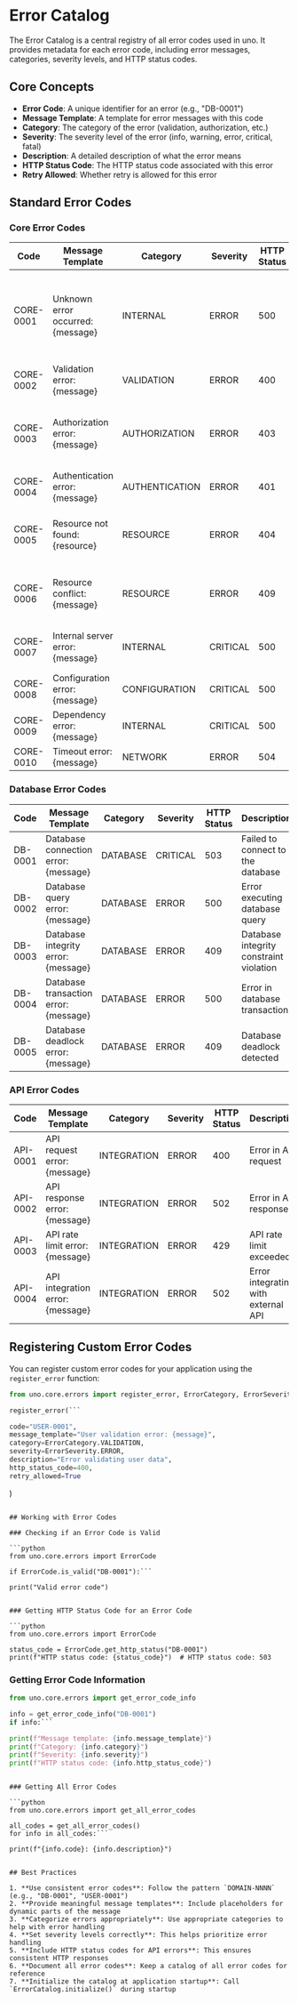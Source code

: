# Error Catalog

The Error Catalog is a central registry of all error codes used in uno. It provides metadata for each error code, including error messages, categories, severity levels, and HTTP status codes.

## Core Concepts

- **Error Code**: A unique identifier for an error (e.g., "DB-0001")
- **Message Template**: A template for error messages with this code
- **Category**: The category of the error (validation, authorization, etc.)
- **Severity**: The severity level of the error (info, warning, error, critical, fatal)
- **Description**: A detailed description of what the error means
- **HTTP Status Code**: The HTTP status code associated with this error
- **Retry Allowed**: Whether retry is allowed for this error

## Standard Error Codes

### Core Error Codes

| Code | Message Template | Category | Severity | HTTP Status | Description |
|------|-----------------|----------|----------|-------------|-------------|
| CORE-0001 | Unknown error occurred: {message} | INTERNAL | ERROR | 500 | An unexpected error occurred that doesn't match any known error type |
| CORE-0002 | Validation error: {message} | VALIDATION | ERROR | 400 | Input validation failed |
| CORE-0003 | Authorization error: {message} | AUTHORIZATION | ERROR | 403 | User does not have permission to perform the requested action |
| CORE-0004 | Authentication error: {message} | AUTHENTICATION | ERROR | 401 | User authentication failed |
| CORE-0005 | Resource not found: {resource} | RESOURCE | ERROR | 404 | The requested resource could not be found |
| CORE-0006 | Resource conflict: {message} | RESOURCE | ERROR | 409 | The request conflicts with the current state of the resource |
| CORE-0007 | Internal server error: {message} | INTERNAL | CRITICAL | 500 | An unexpected internal error occurred |
| CORE-0008 | Configuration error: {message} | CONFIGURATION | CRITICAL | 500 | System is improperly configured |
| CORE-0009 | Dependency error: {message} | INTERNAL | CRITICAL | 500 | A required dependency is unavailable |
| CORE-0010 | Timeout error: {message} | NETWORK | ERROR | 504 | Operation timed out |

### Database Error Codes

| Code | Message Template | Category | Severity | HTTP Status | Description |
|------|-----------------|----------|----------|-------------|-------------|
| DB-0001 | Database connection error: {message} | DATABASE | CRITICAL | 503 | Failed to connect to the database |
| DB-0002 | Database query error: {message} | DATABASE | ERROR | 500 | Error executing database query |
| DB-0003 | Database integrity error: {message} | DATABASE | ERROR | 409 | Database integrity constraint violation |
| DB-0004 | Database transaction error: {message} | DATABASE | ERROR | 500 | Error in database transaction |
| DB-0005 | Database deadlock error: {message} | DATABASE | ERROR | 409 | Database deadlock detected |

### API Error Codes

| Code | Message Template | Category | Severity | HTTP Status | Description |
|------|-----------------|----------|----------|-------------|-------------|
| API-0001 | API request error: {message} | INTEGRATION | ERROR | 400 | Error in API request |
| API-0002 | API response error: {message} | INTEGRATION | ERROR | 502 | Error in API response |
| API-0003 | API rate limit error: {message} | INTEGRATION | ERROR | 429 | API rate limit exceeded |
| API-0004 | API integration error: {message} | INTEGRATION | ERROR | 502 | Error integrating with external API |

## Registering Custom Error Codes

You can register custom error codes for your application using the `register_error` function:

```python
from uno.core.errors import register_error, ErrorCategory, ErrorSeverity

register_error(```

code="USER-0001",
message_template="User validation error: {message}",
category=ErrorCategory.VALIDATION,
severity=ErrorSeverity.ERROR,
description="Error validating user data",
http_status_code=400,
retry_allowed=True
```
)
```

## Working with Error Codes

### Checking if an Error Code is Valid

```python
from uno.core.errors import ErrorCode

if ErrorCode.is_valid("DB-0001"):```

print("Valid error code")
```
```

### Getting HTTP Status Code for an Error Code

```python
from uno.core.errors import ErrorCode

status_code = ErrorCode.get_http_status("DB-0001")
print(f"HTTP status code: {status_code}")  # HTTP status code: 503
```

### Getting Error Code Information

```python
from uno.core.errors import get_error_code_info

info = get_error_code_info("DB-0001")
if info:```

print(f"Message template: {info.message_template}")
print(f"Category: {info.category}")
print(f"Severity: {info.severity}")
print(f"HTTP status code: {info.http_status_code}")
```
```

### Getting All Error Codes

```python
from uno.core.errors import get_all_error_codes

all_codes = get_all_error_codes()
for info in all_codes:```

print(f"{info.code}: {info.description}")
```
```

## Best Practices

1. **Use consistent error codes**: Follow the pattern `DOMAIN-NNNN` (e.g., "DB-0001", "USER-0001")
2. **Provide meaningful message templates**: Include placeholders for dynamic parts of the message
3. **Categorize errors appropriately**: Use appropriate categories to help with error handling
4. **Set severity levels correctly**: This helps prioritize error handling
5. **Include HTTP status codes for API errors**: This ensures consistent HTTP responses
6. **Document all error codes**: Keep a catalog of all error codes for reference
7. **Initialize the catalog at application startup**: Call `ErrorCatalog.initialize()` during startup